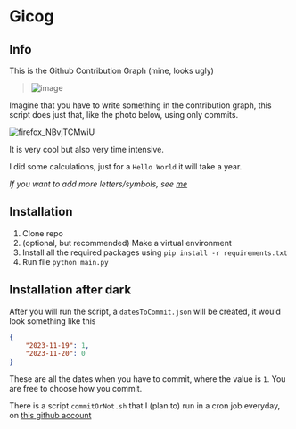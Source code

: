 # Gicog

## Info

This is the Github Contribution Graph (mine, looks ugly)

> ![image](https://github.com/myNameArnav/gicog/assets/35961071/4a6bb5f7-2c81-4c83-bc0e-3ca45ebf4260)

Imagine that you have to write something in the contribution graph, this script does just that, like the photo below, using only commits.

![firefox_NBvjTCMwiU](https://github.com/myNameArnav/gicog/assets/35961071/ab20fb2a-0c4d-4622-831b-b26e1c72b1b0)

It is very cool but also very time intensive.

I did some calculations, just for a `Hello World` it will take a year.

*If you want to add more letters/symbols, see [me](https://github.com/myNameArnav/gicog/blob/main/alphabetMatrix/README.md)*

## Installation

1. Clone repo
2. (optional, but recommended) Make a virtual environment
3. Install all the required packages using `pip install -r requirements.txt`
4. Run file `python main.py`

## Installation after dark

After you will run the script, a `datesToCommit.json` will be created, it would look something like this

```json
{
    "2023-11-19": 1,
    "2023-11-20": 0
}
```

These are all the dates when you have to commit, where the value is `1`. You are free to choose how you commit.

There is a script `commitOrNot.sh` that I (plan to) run in a cron job everyday, on [this github account](https://github.com/patete)
